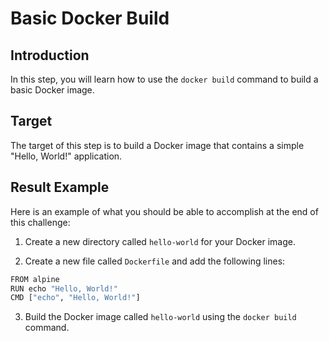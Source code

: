 # Basic Docker Build

## Introduction

In this step, you will learn how to use the `docker build` command to build a basic Docker image.

## Target

The target of this step is to build a Docker image that contains a simple "Hello, World!" application.

## Result Example

Here is an example of what you should be able to accomplish at the end of this challenge:

1. Create a new directory called `hello-world` for your Docker image.

2. Create a new file called `Dockerfile` and add the following lines:

```bash
FROM alpine
RUN echo "Hello, World!"
CMD ["echo", "Hello, World!"]
```

3. Build the Docker image called `hello-world` using the `docker build` command.
